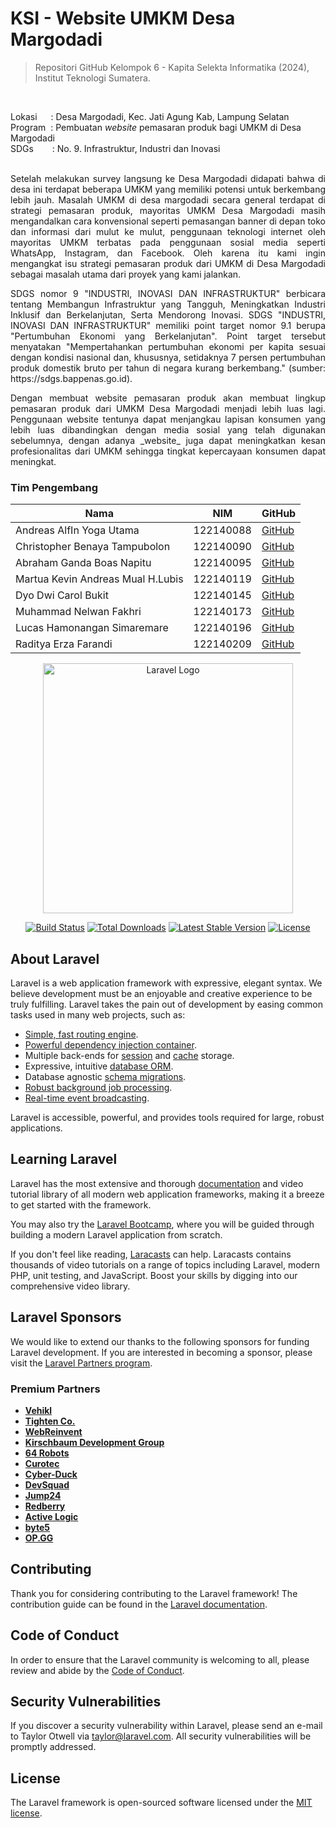 # KSI - Website UMKM Desa Margodadi
 > Repositori GitHub Kelompok 6 - Kapita Selekta Informatika (2024), Institut Teknologi Sumatera.
<br>

Lokasi &emsp; : Desa Margodadi, Kec. Jati Agung Kab, Lampung Selatan<br>
Program &nbsp;: Pembuatan _website_ pemasaran produk bagi UMKM di Desa Margodadi<br>
SDGs &emsp; &nbsp; : No. 9. Infrastruktur, Industri dan Inovasi<br>
<br>

<p align="justify"">
Setelah melakukan survey langsung ke Desa Margodadi didapati bahwa di desa ini terdapat beberapa UMKM yang memiliki potensi untuk berkembang lebih jauh. Masalah UMKM di desa margodadi secara general terdapat di strategi pemasaran produk, mayoritas UMKM Desa Margodadi masih mengandalkan cara konvensional seperti pemasangan banner di depan toko dan informasi dari mulut ke mulut, penggunaan teknologi internet oleh mayoritas UMKM terbatas pada penggunaan sosial media seperti WhatsApp, Instagram, dan Facebook. Oleh karena itu kami ingin mengangkat isu strategi pemasaran produk dari UMKM di Desa Margodadi sebagai masalah utama dari proyek yang kami jalankan.
</p>
<p align="justify"">
SDGS nomor 9 "INDUSTRI, INOVASI DAN INFRASTRUKTUR" berbicara tentang Membangun Infrastruktur yang Tangguh, Meningkatkan Industri Inklusif dan Berkelanjutan, Serta Mendorong Inovasi. SDGS "INDUSTRI, INOVASI DAN INFRASTRUKTUR" memiliki point target nomor 9.1 berupa "Pertumbuhan Ekonomi yang Berkelanjutan". Point target tersebut menyatakan "Mempertahankan pertumbuhan ekonomi per kapita sesuai dengan kondisi nasional dan, khususnya, setidaknya 7 persen pertumbuhan produk domestik bruto per tahun di negara kurang berkembang." (sumber: https://sdgs.bappenas.go.id).
</p>
<p align="justify"">
Dengan membuat website pemasaran produk akan membuat lingkup pemasaran produk dari UMKM Desa Margodadi menjadi lebih luas lagi. Penggunaan website tentunya dapat menjangkau lapisan konsumen yang lebih luas dibandingkan dengan media sosial yang telah digunakan sebelumnya, dengan adanya _website_ juga dapat meningkatkan kesan profesionalitas dari UMKM sehingga tingkat kepercayaan konsumen dapat meningkat.
</p>

### Tim Pengembang
|Nama|NIM|GitHub|
|----|----|----|
|Andreas AlfIn Yoga Utama|122140088|[GitHub](https://github.com/Andreas122140088)|
|Christopher Benaya Tampubolon|122140090|[GitHub](https://github.com/gargoylme)|
|Abraham Ganda Boas Napitu|122140095|[GitHub](https://github.com/Brammzz)|
|Martua Kevin Andreas Mual H.Lubis|122140119|[GitHub](https://github.com/martua122140119)|
|Dyo Dwi Carol Bukit|122140145|[GitHub](https://github.com/DyoBukit)|
|Muhammad Nelwan Fakhri|122140173|[GitHub](https://github.com/shrxxxk)|
|Lucas Hamonangan Simaremare|122140196|[GitHub](https://github.com/lucashmnn)|
|Raditya Erza Farandi|122140209|[GitHub](https://github.com/svernykh)|

<p align="center"><a href="https://laravel.com" target="_blank"><img src="https://raw.githubusercontent.com/laravel/art/master/logo-lockup/5%20SVG/2%20CMYK/1%20Full%20Color/laravel-logolockup-cmyk-red.svg" width="400" alt="Laravel Logo"></a></p>

<p align="center">
<a href="https://github.com/laravel/framework/actions"><img src="https://github.com/laravel/framework/workflows/tests/badge.svg" alt="Build Status"></a>
<a href="https://packagist.org/packages/laravel/framework"><img src="https://img.shields.io/packagist/dt/laravel/framework" alt="Total Downloads"></a>
<a href="https://packagist.org/packages/laravel/framework"><img src="https://img.shields.io/packagist/v/laravel/framework" alt="Latest Stable Version"></a>
<a href="https://packagist.org/packages/laravel/framework"><img src="https://img.shields.io/packagist/l/laravel/framework" alt="License"></a>
</p>

## About Laravel

Laravel is a web application framework with expressive, elegant syntax. We believe development must be an enjoyable and creative experience to be truly fulfilling. Laravel takes the pain out of development by easing common tasks used in many web projects, such as:

- [Simple, fast routing engine](https://laravel.com/docs/routing).
- [Powerful dependency injection container](https://laravel.com/docs/container).
- Multiple back-ends for [session](https://laravel.com/docs/session) and [cache](https://laravel.com/docs/cache) storage.
- Expressive, intuitive [database ORM](https://laravel.com/docs/eloquent).
- Database agnostic [schema migrations](https://laravel.com/docs/migrations).
- [Robust background job processing](https://laravel.com/docs/queues).
- [Real-time event broadcasting](https://laravel.com/docs/broadcasting).

Laravel is accessible, powerful, and provides tools required for large, robust applications.

## Learning Laravel

Laravel has the most extensive and thorough [documentation](https://laravel.com/docs) and video tutorial library of all modern web application frameworks, making it a breeze to get started with the framework.

You may also try the [Laravel Bootcamp](https://bootcamp.laravel.com), where you will be guided through building a modern Laravel application from scratch.

If you don't feel like reading, [Laracasts](https://laracasts.com) can help. Laracasts contains thousands of video tutorials on a range of topics including Laravel, modern PHP, unit testing, and JavaScript. Boost your skills by digging into our comprehensive video library.

## Laravel Sponsors

We would like to extend our thanks to the following sponsors for funding Laravel development. If you are interested in becoming a sponsor, please visit the [Laravel Partners program](https://partners.laravel.com).

### Premium Partners

- **[Vehikl](https://vehikl.com/)**
- **[Tighten Co.](https://tighten.co)**
- **[WebReinvent](https://webreinvent.com/)**
- **[Kirschbaum Development Group](https://kirschbaumdevelopment.com)**
- **[64 Robots](https://64robots.com)**
- **[Curotec](https://www.curotec.com/services/technologies/laravel/)**
- **[Cyber-Duck](https://cyber-duck.co.uk)**
- **[DevSquad](https://devsquad.com/hire-laravel-developers)**
- **[Jump24](https://jump24.co.uk)**
- **[Redberry](https://redberry.international/laravel/)**
- **[Active Logic](https://activelogic.com)**
- **[byte5](https://byte5.de)**
- **[OP.GG](https://op.gg)**

## Contributing

Thank you for considering contributing to the Laravel framework! The contribution guide can be found in the [Laravel documentation](https://laravel.com/docs/contributions).

## Code of Conduct

In order to ensure that the Laravel community is welcoming to all, please review and abide by the [Code of Conduct](https://laravel.com/docs/contributions#code-of-conduct).

## Security Vulnerabilities

If you discover a security vulnerability within Laravel, please send an e-mail to Taylor Otwell via [taylor@laravel.com](mailto:taylor@laravel.com). All security vulnerabilities will be promptly addressed.

## License

The Laravel framework is open-sourced software licensed under the [MIT license](https://opensource.org/licenses/MIT).
